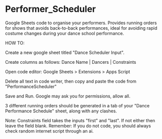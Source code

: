 # Performer_Scheduler
Google Sheets code to organise your performers. Provides running orders for shows that avoids back-to-back performances, ideal for avoiding rapid costume changes during your dance school performance.

HOW TO:

Create a new google sheet titled "Dance Scheduler Input".

Create columns as follows:
Dance Name	|  Dancers	|  Constraints

Open code editor: Google Sheets > Extensions > Apps Script

Delete all text in code writer, then copy and paste the code from "PerformanceScheduler"

Save and Run. Google may ask you for permissions, allow all.

3 different running orders should be generated in a tab of your "Dance Performance Schedule" sheet, along with any clashes.

Note: Constraints field takes the inputs "first" and "last". If not either then leave the field blank.
Remember: If you do not code, you should always check random internet script through an ai.
